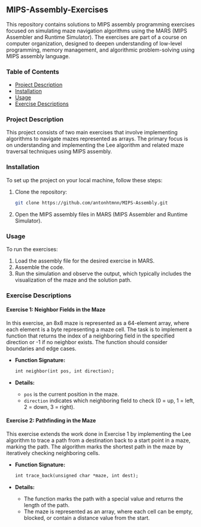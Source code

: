 ## MIPS-Assembly-Exercises

This repository contains solutions to MIPS assembly programming exercises focused on simulating maze navigation algorithms using the MARS (MIPS Assembler and Runtime Simulator). The exercises are part of a course on computer organization, designed to deepen understanding of low-level programming, memory management, and algorithmic problem-solving using MIPS assembly language.

### Table of Contents

- [Project Description](#project-description)
- [Installation](#installation)
- [Usage](#usage)
- [Exercise Descriptions](#exercise-descriptions)

### Project Description

This project consists of two main exercises that involve implementing algorithms to navigate mazes represented as arrays. The primary focus is on understanding and implementing the Lee algorithm and related maze traversal techniques using MIPS assembly.

### Installation

To set up the project on your local machine, follow these steps:

1. Clone the repository:
    ```bash
    git clone https://github.com/antonhtmnn/MIPS-Assembly.git
    ```
2. Open the MIPS assembly files in MARS (MIPS Assembler and Runtime Simulator).

### Usage

To run the exercises:

1. Load the assembly file for the desired exercise in MARS.
2. Assemble the code.
3. Run the simulation and observe the output, which typically includes the visualization of the maze and the solution path.

### Exercise Descriptions

#### Exercise 1: Neighbor Fields in the Maze

In this exercise, an 8x8 maze is represented as a 64-element array, where each element is a byte representing a maze cell. The task is to implement a function that returns the index of a neighboring field in the specified direction or -1 if no neighbor exists. The function should consider boundaries and edge cases.

- **Function Signature:**
    ```mips
    int neighbor(int pos, int direction);
    ```

- **Details:**
    - `pos` is the current position in the maze.
    - `direction` indicates which neighboring field to check (0 = up, 1 = left, 2 = down, 3 = right).

#### Exercise 2: Pathfinding in the Maze

This exercise extends the work done in Exercise 1 by implementing the Lee algorithm to trace a path from a destination back to a start point in a maze, marking the path. The algorithm marks the shortest path in the maze by iteratively checking neighboring cells.

- **Function Signature:**
    ```mips
    int trace_back(unsigned char *maze, int dest);
    ```

- **Details:**
    - The function marks the path with a special value and returns the length of the path.
    - The maze is represented as an array, where each cell can be empty, blocked, or contain a distance value from the start.
